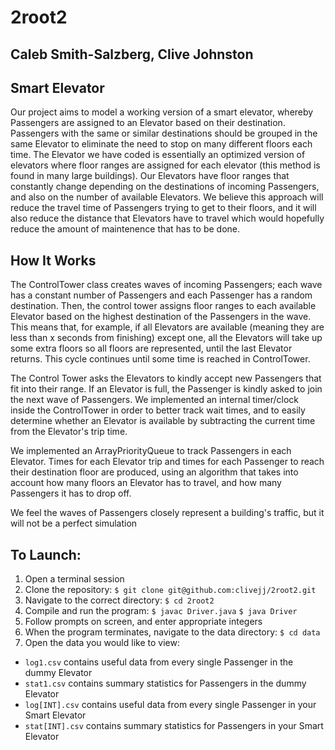# 2root2
## Caleb Smith-Salzberg, Clive Johnston

## Smart Elevator
Our project aims to model a working version of a smart elevator, whereby Passengers are assigned to an Elevator based on their destination. Passengers with the same or similar destinations should be grouped in the same Elevator to eliminate the need to stop on many different floors each time. The Elevator we have coded is essentially an optimized version of elevators where floor ranges are assigned for each elevator (this method is found in many large buildings). Our Elevators have floor ranges that constantly change depending on the destinations of incoming Passengers, and also on the number of available Elevators. We believe this approach will reduce the travel time of Passengers trying to get to their floors, and it will also reduce the distance that Elevators have to travel which would hopefully reduce the amount of maintenence that has to be done.

## How It Works
The ControlTower class creates waves of incoming Passengers; each wave has a constant number of Passengers and each Passenger has a random destination. Then, the control tower assigns floor ranges to each available Elevator based on the highest destination of the Passengers in the wave. This means that, for example, if all Elevators are available (meaning they are less than x seconds from finishing) except one, all the Elevators will take up some extra floors so all floors are represented, until the last Elevator returns. This cycle continues until some time is reached in ControlTower. 

The Control Tower asks the Elevators to kindly accept new Passengers that fit into their range. If an Elevator is full, the Passenger is kindly asked to join the next wave of Passengers. We implemented an internal timer/clock inside the ControlTower in order to better track wait times, and to easily determine whether an Elevator is available by subtracting the current time from the Elevator's trip time.

We implemented an ArrayPriorityQueue to track Passengers in each Elevator. Times for each Elevator trip and times for each Passenger to reach their destination floor are produced, using an algorithm that takes into account how many floors an Elevator has to travel, and how many Passengers it has to drop off. 

We feel the waves of Passengers closely represent a building's traffic, but it will not be a perfect simulation


## To Launch:
1. Open a terminal session
2. Clone the repository: ```$ git clone git@github.com:clivejj/2root2.git```
3. Navigate to the correct directory: ```$ cd 2root2```
4. Compile and run the program: ```$ javac Driver.java``` ```$ java Driver```
5. Follow prompts on screen, and enter appropriate integers
6. When the program terminates, navigate to the data directory: ```$ cd data```
7. Open the data you would like to view: 
  * ```log1.csv``` contains useful data from every single Passenger in the dummy Elevator
  * ```stat1.csv``` contains summary statistics for Passengers in the dummy Elevator
  * ```log[INT].csv``` contains useful data from every single Passenger in your Smart Elevator
  * ```stat[INT].csv``` contains summary statistics for Passengers in your Smart Elevator
